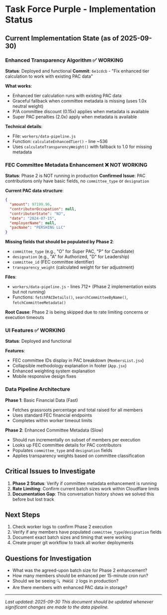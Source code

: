 # Task Force Purple - Implementation Status

## Current Implementation State (as of 2025-09-30)

### Enhanced Transparency Algorithm ✅ WORKING

**Status**: Deployed and functional
**Commit**: `6e1cdcb` - "Fix enhanced tier calculation to work with existing PAC data"

**What works**:
- Enhanced tier calculation runs with existing PAC data
- Graceful fallback when committee metadata is missing (uses 1.0x neutral weight)
- P/A committee discount (0.15x) applies when metadata is available
- Super PAC penalties (2.0x) apply when metadata is available

**Technical details**:
- File: `workers/data-pipeline.js`
- Function: `calculateEnhancedTier()` - line ~536
- Uses `calculateTransparencyWeight()` with fallback to 1.0 for missing metadata

### FEC Committee Metadata Enhancement ❌ NOT WORKING

**Status**: Phase 2 is NOT running in production
**Confirmed Issue**: PAC contributions only have basic fields, no `committee_type` or `designation`

**Current PAC data structure**:
```json
{
  "amount": 97199.96,
  "contributorOccupation": null,
  "contributorState": "NJ",
  "date": "2024-07-15",
  "employerName": null,
  "pacName": "PERSHING LLC"
}
```

**Missing fields that should be populated by Phase 2**:
- `committee_type` (e.g., "O" for Super PAC, "P" for Candidate)
- `designation` (e.g., "A" for Authorized, "D" for Leadership)
- `committee_id` (FEC committee identifier)
- `transparency_weight` (calculated weight for tier adjustment)

**Files**:
- `workers/data-pipeline.js` - lines 712+ (Phase 2 implementation exists but not running)
- Functions: `fetchPACDetails()`, `searchCommitteeByName()`, `fetchCommitteeMetadata()`

**Root Cause**: Phase 2 is being skipped due to rate limiting concerns or execution timeouts

### UI Features ✅ WORKING

**Status**: Deployed and functional

**Features**:
- FEC committee IDs display in PAC breakdown (`MembersList.jsx`)
- Collapsible methodology explanation in footer (`App.jsx`)
- Enhanced weighting system explanation
- Mobile responsive design fixes

### Data Pipeline Architecture

**Phase 1**: Basic Financial Data (Fast)
- Fetches grassroots percentage and total raised for all members
- Uses standard FEC financial endpoints
- Completes within worker timeout limits

**Phase 2**: Enhanced Committee Metadata (Slow)
- Should run incrementally on subset of members per execution
- Looks up FEC committee details for PAC contributors
- Populates `committee_type` and `designation` fields
- Applies transparency weights based on committee classification

## Critical Issues to Investigate

1. **Phase 2 Status**: Verify if committee metadata enhancement is running
2. **Rate Limiting**: Confirm current batch sizes work within Cloudflare limits
3. **Documentation Gap**: This conversation history shows we solved this before but lost track

## Next Steps

1. Check worker logs to confirm Phase 2 execution
2. Verify if any members have populated `committee_type`/`designation` fields
3. Document exact batch sizes and timing that were working
4. Create proper git workflow to track all worker deployments

## Questions for Investigation

- What was the agreed-upon batch size for Phase 2 enhancement?
- How many members should be enhanced per 15-minute cron run?
- Should we be seeing `🔍 PHASE 2` logs in production?
- Are there members with enhanced PAC data in storage?

---
*Last updated: 2025-09-30*
*This document should be updated whenever significant changes are made to the data pipeline.*